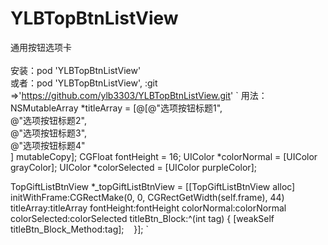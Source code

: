 # YLBTopBtnListView
通用按钮选项卡
<br>
<br>安装：pod 'YLBTopBtnListView'
<br>或者：pod 'YLBTopBtnListView', :git =>'https://github.com/ylb3303/YLBTopBtnListView.git'
`
用法：<br>NSMutableArray *titleArray = [@[@"选项按钮标题1",
                                    <br>@"选项按钮标题2",
                                    <br>@"选项按钮标题3",
                                    <br>@"选项按钮标题4"
                                    <br>] mutableCopy];
CGFloat fontHeight = 16;
UIColor *colorNormal = [UIColor grayColor];
UIColor *colorSelected = [UIColor purpleColor];

TopGiftListBtnView *_topGiftListBtnView = [[TopGiftListBtnView alloc] initWithFrame:CGRectMake(0, 0, CGRectGetWidth(self.frame), 44) titleArray:titleArray fontHeight:fontHeight colorNormal:colorNormal colorSelected:colorSelected titleBtn_Block:^(int tag) {
        [weakSelf titleBtn_Block_Method:tag];
    }];
`
